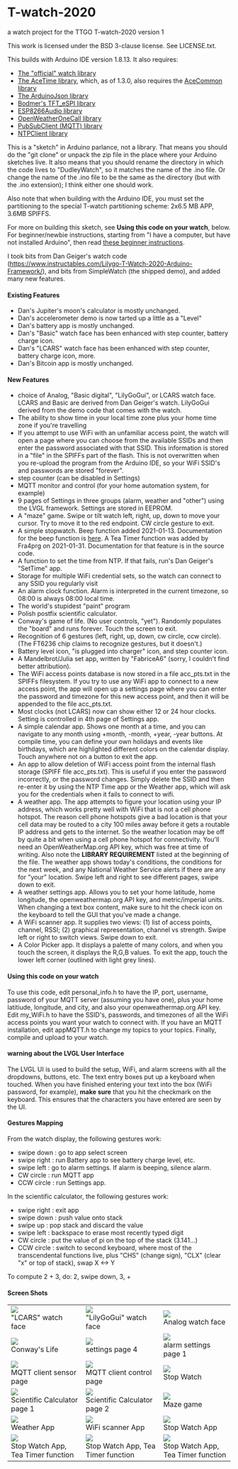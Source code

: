 # T-watch-2020
a watch project for the TTGO T-watch-2020 version 1

This work is licensed under the BSD 3-clause license.  See LICENSE.txt.

This builds with Arduino IDE version 1.8.13.  It also requires:
<UL>
  <LI><A HREF="https://github.com/Xinyuan-LilyGO/TTGO_TWatch_Library" TARGET=_blank>The "official" watch library</A>
  </LI>
  <LI><A HREF="https://github.com/bxparks/AceTime" TARGET=_blank>The AceTime library</A>, which, as of 1.3.0, also requires the <A HREF="https://github.com/bxparks/AceCommon" TARGET=_blank>AceCommon library</A>
  </LI>
  <LI><A HREF="https://github.com/bblanchon/ArduinoJson" TARGET=_blank>The ArduinoJson library</A>
  </LI>
  <LI><A HREF="https://github.com/Bodmer/TFT_eSPI" TARGET=_blank>Bodmer's TFT_eSPI library</A>
  </LI>
  <LI><A HREF="https://github.com/earlephilhower/ESP8266Audio" TARGET=_blank>ESP8266Audio library</A>
  </LI>
  <LI><A HREF="https://github.com/JHershey69/OpenWeatherOneCall" TARGET=_blank>OpenWeatherOneCall library</A>
  </LI>
  <LI><A HREF="https://github.com/knolleary/pubsubclient" TARGET=_blank>PubSubClient (MQTT) library</A>
  </LI>
  <LI><A HREF="https://travis-ci.org/arduino-libraries/NTPClient" TARGET=_blank>NTPClient library</A>
  </LI>
</UL>

This is a "sketch" in Arduino parlance, not a library.  That means you should do the "git clone" or unpack the zip file in the place where your Arduino sketches live.  It also means that you should rename the directory in which the code lives to "DudleyWatch", so it matches the name of the .ino file.  Or change the name of the .ino file to be the same as the directory (but with the .ino extension); I think either one should work.

Also note that when building with the Arduino IDE, you must set the partitioning to the special T-watch partitioning scheme: 2x6.5 MB APP, 3.6MB SPIFFS.

For more on building this sketch, see <b>Using this code on your watch</b>, below.  For beginner/newbie instructions, starting from "I have a
computer, but have not installed Arduino", then read <A HREF="https://github.com/wfdudley/T-watch-2020/blob/master/docs/how-to-build-watch.md">these beginner instructions</A>.

I took bits from Dan Geiger's watch code (https://www.instructables.com/Lilygo-T-Watch-2020-Arduino-Framework/),
and bits from SimpleWatch (the shipped demo), and added many new features.
<H4>Existing Features</H4>
<UL>
  <LI>Dan's Jupiter's moon's calculator is mostly unchanged.
  </LI>
  <LI>Dan's accelerometer demo is now tarted up a little as a "Level"
  </LI>
  <LI>Dan's battery app is mostly unchanged.
  </LI>
  <LI>Dan's "Basic" watch face has been enhanced with step counter, battery charge icon.
  </LI>
  <LI>Dan's "LCARS" watch face has been enhanced with step counter, battery charge icon, more.
  </LI>
  <LI>Dan's Bitcoin app is mostly unchanged.
  </LI>
</UL>
<H4>New Features</H4>
<ul>
  <LI> choice of Analog, "Basic digital", "LilyGoGui", or LCARS watch face.  LCARS and Basic are derived from Dan Geiger's watch.  LilyGoGui derived from the demo code that comes with the watch.
  </LI>
  <LI> The ability to show time in your local time zone plus your home time zone if you're travelling
  </LI>
  <LI> If you attempt to use WiFi with an unfamiliar access point, the watch will open a page where you can choose from the available SSIDs and then enter the password associated with that SSID.  This information is stored in a "file" in the SPIFFs part of the flash.  This is not overwritten when you re-upload the program from the Arduino IDE, so your WiFi SSID's and passwords are stored "forever".
  </LI>
  <LI> step counter (can be disabled in Settings)
  </LI>
  <LI> MQTT monitor and control (for your home automation system, for example)
  </LI>
  <LI> 9 pages of Settings in three groups (alarm, weather and "other") using the LVGL framework.  Settings are stored in EEPROM.
  </LI>
  <LI> A "maze" game.  Swipe or tilt watch left, right, up, down to move your cursor.  Try to move it to the red endpoint.  CW circle gesture to exit.
  </LI>
  <LI> A simple stopwatch.  Beep function added 2021-01-13.  Documentation for the beep function is <A HREF="https://github.com/wfdudley/T-watch-2020/blob/master/docs/Stop_Watch_beeps.md">here</A>.  A Tea Timer function was added by Fra4prg on 2021-01-31.  Documentation for that feature is in the source code.
  </LI>
  <LI> A function to set the time from NTP.  If that fails, run's Dan Geiger's "SetTime" app.
  </LI>
  <LI> Storage for multiple WiFi credential sets, so the watch can connect to any SSID you regularly visit
  </LI>
  <LI> An alarm clock function.  Alarm is interpreted in the current timezone, so 08:00 is always 08:00 local time.
  </LI>
  <LI> The world's stupidest "paint" program
  </LI>
  <LI> Polish postfix scientific calculator.
  </LI>
  <LI> Conway's game of life.  (No user controls, "yet").  Randomly populates the "board" and runs forever.  Touch the screen to exit.
  </LI>
  <LI> Recognition of 6 gestures (left, right, up, down, cw circle, ccw circle). (The FT6236 chip claims to recognize gestures, but it doesn't.)
  </LI>
  <LI> Battery level icon, "is plugged into charger" icon, and step counter icon.
  </LI>
  <LI> A Mandelbrot/Julia set app, written by "FabriceA6" (sorry, I couldn't find better attribution).
  </LI>
  <LI> The WiFi access points database is now stored in a file acc_pts.txt in the SPIFFs filesystem.  If you try to use any WiFi app to connect to a new access point, the app will open up a settings page where you can enter the password and timezone for this new access point, and then it will be appended to the file acc_pts.txt.
  </LI>
  <LI> Most clocks (not LCARS) now can show either 12 or 24 hour clocks.  Setting is controlled in 4th page of Settings app.
  </LI>
  <LI> A simple calendar app.  Shows one month at a time, and you can navigate to any month using +month, -month, +year, -year buttons.  At compile time, you can define your own holidays and events like birthdays, which are highlighted different colors on the calendar display.  Touch anywhere not on a button to exit the app.
  </LI>
  <LI> An app to allow deletion of WiFi access point from the internal flash storage (SPIFF file acc_pts.txt).  This is useful if you enter the password incorrectly, or the password changes.  Simply delete the SSID and then re-enter it by using the NTP Time app or the Weather app, which will ask you for the credentials when it fails to connect to wifi.
  </LI>
  <LI> A weather app.  The app attempts to figure your location using your IP address, which works pretty well with WiFi that is not a cell phone hotspot.  The reason cell phone hotspots give a bad location is that your cell data may be routed to a city 100 miles away before it gets a routable IP address and gets to the internet.  So the weather location may be off by quite a bit when using a cell phone hotspot for connectivity.  You'll need an OpenWeatherMap.org API key, which was free at time of writing.  Also note the <b>LIBRARY REQUIREMENT</b> listed at the beginning of the file.  The weather app shows today's conditions, the conditions for the next week, and any National Weather Service alerts if there are any for "your" location.  Swipe left and right to see different pages, swipe down to exit.
  </LI>
  <LI> A weather settings app.  Allows you to set your home latitude, home longitude, the openweathermap.org API key, and metric/imperial units.  When changing a text box content, make sure to hit the check icon on the keyboard to tell the GUI that you've made a change.
  </LI>
  <LI> A WiFi scanner app.  It supplies two views: (1) list of access points, channel, RSSI; (2) graphical representation, channel vs strength.  Swipe left or right to switch views.  Swipe down to exit.
  </LI>
  <LI> A Color Picker app.  It displays a palette of many colors, and when you touch the screen, it displays the R,G,B values.  To exit the app, touch the lower left corner (outlined with light grey lines).
  </LI>
</UL>

<H4>Using this code on your watch</H4>

To use this code, edit personal_info.h to have the IP, port, username, password of your MQTT server (assuming you have one), plus your home latitiude, longitude, and city, and also your openweathermap.org API key.  Edit my_WiFi.h to have the SSID's, passwords, and timezones of all the WiFi access points you want your watch to connect with.  If you have an MQTT installation, edit appMQTT.h to change my topics to your topics. Finally, compile and upload to your watch.

<H4>warning about the LVGL User Interface</H4>

The LVGL UI is used to build the setup, WiFi, and alarm screens with all the dropdowns, buttons, etc.  The text entry boxes put up a keyboard when touched.  When you have finished entering your text into the box (WiFi password, for example), <b>make sure</b> that you hit the checkmark on the keyboard.  This ensures that the characters you have entered are seen by the UI.

<H4>Gestures Mapping</H4>

From the watch display, the following gestures work:
<UL>
  <LI> swipe down  : go to app select screen
  </LI>
  <LI> swipe right : run Battery app to see battery charge level, etc.
  </LI>
  <LI> swipe left  : go to alarm settings.  If alarm is beeping, silence alarm.
  </LI>
  <LI> CW circle   : run MQTT app
  </LI>
  <LI> CCW circle  : run Settings app.
  </LI>
</UL>
In the scientific calculator, the following gestures work:
<UL>
  <LI> swipe right : exit app
  </LI>
  <LI> swipe down  : push value onto stack
  </LI>
  <LI> swipe up    : pop stack and discard the value
  </LI>
  <LI> swipe left  : backspace to erase most recently typed digit
  </LI>
  <LI> CW circle   : put the value of pi on the top of the stack (3.141...)
  </LI>
  <LI> CCW circle  : switch to second keyboard, where most of the transcendental functions live, plus "CHS" (change sign), "CLX" (clear "x" or top of stack), swap X <-> Y
  </LI>
</UL>
To compute 2 + 3, do: 2, swipe down, 3, +
<br>
<H4>Screen Shots</H4>
<TABLE>
  <TR>
    <TD>
      <IMG SRC="https://github.com/wfdudley/T-watch-2020/blob/master/images/2020-10-04_15.53.49.jpg"><br>"LCARS" watch face
    </TD>
    <TD>
      <IMG SRC="https://github.com/wfdudley/T-watch-2020/blob/master/images/2020-10-05_13.53.46.jpg"><br>"LilyGoGui" watch face
    </TD>
    <TD>
      <IMG SRC="https://github.com/wfdudley/T-watch-2020/blob/master/images/2020-10-08_22.01.39.jpg"><br>Analog watch face
    </TD>
  </TR>
  <TR>
    <TD>
      <IMG SRC="https://github.com/wfdudley/T-watch-2020/blob/master/images/2020-10-08_21.55.22.jpg"><br>Conway's Life
    </TD>
    <TD>
      <IMG SRC="https://github.com/wfdudley/T-watch-2020/blob/master/images/2020-10-04_15.58.25.jpg"><br>settings page 4
    </TD>
    <TD>
      <IMG SRC="https://github.com/wfdudley/T-watch-2020/blob/master/images/2020-10-04_15.59.18.jpg"><br>alarm settings page 1
    </TD>
  </TR>
  <TR>
    <TD>
      <IMG SRC="https://github.com/wfdudley/T-watch-2020/blob/master/images/2020-10-08_22.31.32.jpg"><br>MQTT client sensor page
    </TD>
    <TD>
      <IMG SRC="https://github.com/wfdudley/T-watch-2020/blob/master/images/2020-10-08_22.31.56.jpg"><br>MQTT client control page
    </TD>
    <TD>
      <IMG SRC="https://github.com/wfdudley/T-watch-2020/blob/master/images/2020-10-08_22.08.51.jpg"><br>Stop Watch
    </TD>
  </TR>
  <TR>
    <TD>
      <IMG SRC="https://github.com/wfdudley/T-watch-2020/blob/master/images/2020-10-08_22.04.42.jpg"><br>Scientific Calculator page 1
    </TD>
    <TD>
      <IMG SRC="https://github.com/wfdudley/T-watch-2020/blob/master/images/2020-10-08_22.06.03.jpg"><br>Scientific Calculator page 2
    </TD>
    <TD>
      <IMG SRC="https://github.com/wfdudley/T-watch-2020/blob/master/images/2020-10-08_21.57.48.jpg"><br>Maze game
    </TD>
  </TR>
  <TR>
    <TD>
      <IMG SRC="https://github.com/wfdudley/T-watch-2020/blob/master/images/2020-12-21_17.00.16.jpg"><br>Weather App
    </TD>
    <TD>
      <IMG SRC="https://github.com/wfdudley/T-watch-2020/blob/master/images/2020-12-22_wifi_scan.jpg"><br>WiFi scanner App
    </TD>
    <TD>
      <IMG SRC="https://github.com/wfdudley/T-watch-2020/blob/master/images/SW1.JPG"><br>Stop Watch App
    </TD>
  </TR>
  <TR>
    <TD>
      <IMG SRC="https://github.com/wfdudley/T-watch-2020/blob/master/images/TT1.JPG"><br>Stop Watch App, Tea Timer function
    </TD>
    <TD>
      <IMG SRC="https://github.com/wfdudley/T-watch-2020/blob/master/images/TT2.JPG"><br>Stop Watch App, Tea Timer function
    </TD>
    <TD>
      <IMG SRC="https://github.com/wfdudley/T-watch-2020/blob/master/images/TT3.JPG"><br>Stop Watch App, Tea Timer function
    </TD>
  </TR>
</TABLE>
